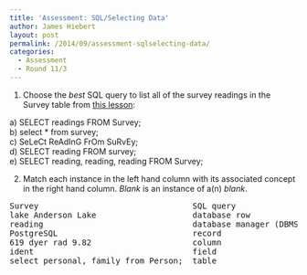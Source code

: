 ```yaml
---
title: 'Assessment: SQL/Selecting Data'
author: James Hiebert
layout: post
permalink: /2014/09/assessment-sqlselecting-data/
categories:
  - Assessment
  - Round 11/3
---
```

1) Choose the *best* SQL query to list all of the survey readings in the Survey table from [this lesson][1]:

a) SELECT readings FROM Survey;  
b) select * from survey;  
c) SeLeCt ReAdInG FrOm SuRvEy;  
d) SELECT reading FROM survey;  
e) SELECT reading, reading, reading FROM Survey;

2) Match each instance in the left hand column with its associated concept in the right hand column. *Blank* is an instance of a(n) *blank*.

<pre>Survey                                SQL query
lake Anderson Lake                    database row
reading                               database manager (DBMS)
PostgreSQL                            record
619 dyer rad 9.82                     column
ident                                 field
select personal, family from Person;  table</pre>

 [1]: http://software-carpentry.org/v5/novice/sql/01-select.html "this lesson"